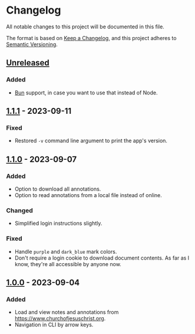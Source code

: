 # Changelog

All notable changes to this project will be documented in this file.

The format is based on [Keep a Changelog](https://keepachangelog.com/en/1.0.0/),
and this project adheres to [Semantic Versioning](https://semver.org/spec/v2.0.0.html).

## [Unreleased]

### Added

- [Bun](https://bun.sh) support, in case you want to use that instead of Node.

## [1.1.1] - 2023-09-11

### Fixed

- Restored `-v` command line argument to print the app's version.

## [1.1.0] - 2023-09-07

### Added

- Option to download all annotations.
- Option to read annotations from a local file instead of online.

### Changed

- Simplified login instructions slightly.

### Fixed

- Handle `purple` and `dark_blue` mark colors.
- Don't require a login cookie to download document contents. As far as I know, they're all accessible by anyone now.

## [1.0.0] - 2023-09-04

### Added

- Load and view notes and annotations from https://www.churchofjesuschrist.org.
- Navigation in CLI by arrow keys.

[Unreleased]: https://github.com/AverageHelper/gospel-library-export/compare/v1.1.1...HEAD
[1.1.1]: https://github.com/AverageHelper/gospel-library-export/compare/v1.1.0...v1.1.1
[1.1.0]: https://github.com/AverageHelper/gospel-library-export/compare/v1.0.0...v1.1.0
[1.0.0]: https://github.com/AverageHelper/gospel-library-export/releases/tag/v1.0.0

